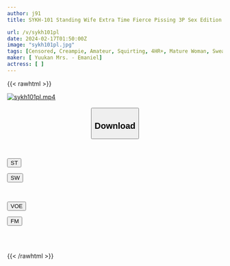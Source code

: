 ```yaml
---
author: j91
title: SYKH-101 Standing Wife Extra Time Fierce Pissing 3P Sex Edition VOL.2

url: /v/sykh101pl
date: 2024-02-17T01:50:00Z
image: "sykh101pl.jpg"
tags: [Censored, Creampie, Amateur, Squirting, 4HR+, Mature Woman, Sweat	]
maker: [ Yuukan Mrs. - Emaniel]
actress: [ ]
---
```



{{< rawhtml >}}

<div class="video" data-videoid="B7eqVrZ3PVsVa8">
    <a href="javascript:;">
        <img src="/v/sykh101pl/sykh101pl.jpg" width="WIDTH" height="HEIGHT" alt="sykh101pl.mp4" loading="lazy">
    </a>
</div>

<script type="text/javascript" src="https://j91.asia/asset/on-demand-st.js"></script>

<br>
  <link rel="stylesheet" href="https://j91.asia/asset/bs5.css">
  
  <center>
  <button class="btn btn-primary" type="button" data-bs-toggle="collapse" data-bs-target=".multi-collapse" aria-expanded="false" aria-controls="multiCollapseExample1 multiCollapseExample2"><h2>Download</h2></button></center>
</p>
<div class="row">
  <div class="col">
    <div class="collapse multi-collapse" id="multiCollapseExample1">
      <div class="card card-body">
	      	      <br>
<div class="buttons">  
<p><a href="https://streamtape.to/v/B7eqVrZ3PVsVa8" target="_blank"><button class="btn-hover color-3"><i class="fa fa-download"></i> ST</button></a></p>
<p><a href="https://cdnwish.com/e4894hxf7s9o" target="_blank"><button class="btn-hover color-2"><i class="fa fa-download"></i> SW</button></a></p></div>
    </div>
  </div>
</div>
  <div class="col">
    <div class="collapse multi-collapse" id="multiCollapseExample2">
      <div class="card card-body">
	      <br>
<div class="buttons">
<p><a href="https://voe.sx/zjbozpxg9zgu"><button class="btn-hover color-9"><i class="fa fa-download"></i> VOE</button></a></p>
<p><a href="https://filemoon.sx/d/78xv8q6lprfj"><button class="btn-hover color-8"><i class="fa fa-download"></i> FM</button></a></p></div>
<br><br>
      </div>
    </div>
  </div>
</div>

{{< /rawhtml >}}